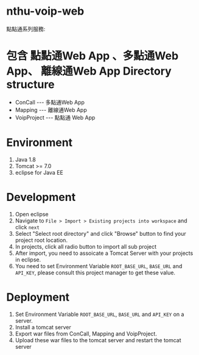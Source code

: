 nthu-voip-web
===
點點通系列服務:

包含 點點通Web App 、多點通Web App、 離線通Web App
Directory structure
===
- ConCall	--- 多點通Web App 
- Mapping	--- 離線通Web App
- VoipProject --- 點點通 Web App


Environment
===
1. Java 1.8
2. Tomcat >= 7.0
3. eclipse for Java EE

Development
===
1. Open eclipse 
2. Navigate to `File > Import > Existing projects into workspace` and click `next`
3. Select "Select root directory" and click "Browse" button to find your project root location.
4. In projects, click all radio button to import all sub project
5. After import, you need to assoicate a Tomcat Server with your projects in eclipse.
6. You need to set Environment Variable `ROOT_BASE_URL`, `BASE_URL` and `API_KEY`, please consult this project manager to get these value.

Deployment
===
1. Set Environment Variable `ROOT_BASE_URL`, `BASE_URL` and `API_KEY` on a server.
2. Install a tomcat server
3. Export war files from ConCall, Mapping and  VoipProject.
4. Upload these war files to the tomcat server and restart the tomcat server
